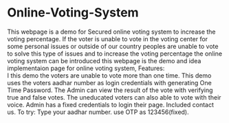 # Online-Voting-System
This webpage is a demo for Secured online voting system to increase the voting percentage.
If the voter is unable to vote in the voting center for some personal issues or outside of our country peoples are unable to vote to solve this type of issues and to increase the voting percentage the online voting system can be introduced this webpage is the demo and idea implementaion page for online voting system,
Features:  
       I this demo the voters are unable to vote more than one time.
       This demo uses the voters aadhar number as login credentials with generating One Time Password.
       The Admin can view the result of the vote with verifying true and false votes.
       The uneducated voters can also able to vote with their voice.
       Admin has a fixed credentials to login their page.
       Included contact us.
To try:
       Type your aadhar number.
       use OTP as 123456(fixed).
